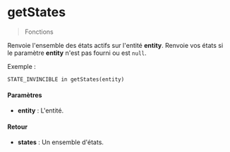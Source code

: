 # getStates
> Fonctions

Renvoie l'ensemble des états actifs sur l'entité **entity**. Renvoie vos états si le paramètre **entity** n'est pas fourni ou est `null`.

Exemple :
```
STATE_INVINCIBLE in getStates(entity)
```

#### Paramètres

- **entity** : L'entité.

#### Retour

- **states** : Un ensemble d'états.


